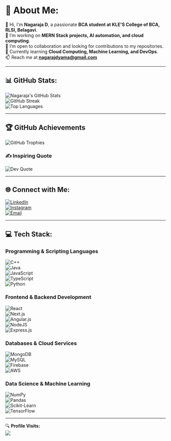 # 💫 About Me:
👋 Hi, I'm **Nagaraja D**, a passionate **BCA student at KLE'S College of BCA, RLSI, Belagavi**.  
🔭 I’m working on **MERN Stack projects, AI automation, and cloud computing**.  
🤝 I’m open to collaboration and looking for contributions to my repositories.  
🌱 Currently learning **Cloud Computing, Machine Learning, and DevOps**.  
📫 Reach me at **[nagarajdyama@gmail.com](mailto:nagarajdyama@gmail.com)**  

---

## 📊 GitHub Stats:
![Nagaraja's GitHub Stats](https://github-readme-stats.vercel.app/api?username=Codingkidd007&theme=dark&hide_border=false&include_all_commits=false&count_private=false)  
![GitHub Streak](https://nirzak-streak-stats.vercel.app/?user=Codingkidd007&theme=dark&hide_border=false)  
![Top Languages](https://github-readme-stats.vercel.app/api/top-langs/?username=Codingkidd007&theme=dark&hide_border=false&include_all_commits=false&count_private=false&layout=compact)  

---

## 🏆 GitHub Achievements
![GitHub Trophies](https://github-profile-trophy.vercel.app/?username=Codingkidd007&theme=radical&no-frame=false&no-bg=false&margin-w=4)  

### ✍️ Inspiring Quote  
![Dev Quote](https://quotes-github-readme.vercel.app/api?type=horizontal&theme=radical)  

---

## 🌐 Connect with Me:
[![LinkedIn](https://img.shields.io/badge/LinkedIn-%230077B5.svg?style=for-the-badge&logo=linkedin&logoColor=white)](https://www.linkedin.com/in/nagaraj-dyama-9236a7244)  
[![Instagram](https://img.shields.io/badge/Instagram-%23E4405F.svg?style=for-the-badge&logo=Instagram&logoColor=white)](https://instagram.com/akshhya.007)  
[![Email](https://img.shields.io/badge/Email-D14836?style=for-the-badge&logo=gmail&logoColor=white)](mailto:nagarajdyama@gmail.com)  

---

## 💻 Tech Stack:
### **Programming & Scripting Languages**
![C++](https://img.shields.io/badge/c++-%2300599C.svg?style=for-the-badge&logo=c%2B%2B&logoColor=white)  
![Java](https://img.shields.io/badge/java-%23ED8B00.svg?style=for-the-badge&logo=openjdk&logoColor=white)  
![JavaScript](https://img.shields.io/badge/javascript-%23323330.svg?style=for-the-badge&logo=javascript&logoColor=%23F7DF1E)  
![TypeScript](https://img.shields.io/badge/typescript-%23007ACC.svg?style=for-the-badge&logo=typescript&logoColor=white)  
![Python](https://img.shields.io/badge/python-3670A0?style=for-the-badge&logo=python&logoColor=ffdd54)  

### **Frontend & Backend Development**
![React](https://img.shields.io/badge/react-%2320232a.svg?style=for-the-badge&logo=react&logoColor=%2361DAFB)  
![Next.js](https://img.shields.io/badge/Next-black?style=for-the-badge&logo=next.js&logoColor=white)  
![Angular.js](https://img.shields.io/badge/angular.js-%23E23237.svg?style=for-the-badge&logo=angularjs&logoColor=white)  
![NodeJS](https://img.shields.io/badge/node.js-6DA55F?style=for-the-badge&logo=node.js&logoColor=white)  
![Express.js](https://img.shields.io/badge/express.js-%23404d59.svg?style=for-the-badge&logo=express&logoColor=%2361DAFB)  

### **Databases & Cloud Services**
![MongoDB](https://img.shields.io/badge/MongoDB-%234ea94b.svg?style=for-the-badge&logo=mongodb&logoColor=white)  
![MySQL](https://img.shields.io/badge/mysql-4479A1.svg?style=for-the-badge&logo=mysql&logoColor=white)  
![Firebase](https://img.shields.io/badge/firebase-a08021?style=for-the-badge&logo=firebase&logoColor=ffcd34)  
![AWS](https://img.shields.io/badge/AWS-%23FF9900.svg?style=for-the-badge&logo=amazon-aws&logoColor=white)  

### **Data Science & Machine Learning**
![NumPy](https://img.shields.io/badge/numpy-%23013243.svg?style=for-the-badge&logo=numpy&logoColor=white)  
![Pandas](https://img.shields.io/badge/pandas-%23150458.svg?style=for-the-badge&logo=pandas&logoColor=white)  
![Scikit-Learn](https://img.shields.io/badge/scikit--learn-%23F7931E.svg?style=for-the-badge&logo=scikit-learn&logoColor=white)  
![TensorFlow](https://img.shields.io/badge/TensorFlow-%23FF6F00.svg?style=for-the-badge&logo=TensorFlow&logoColor=white)  

---

🔍 **Profile Visits:**  
[![](https://visitcount.itsvg.in/api?id=Codingkidd007&icon=0&color=0)](https://visitcount.itsvg.in)  
